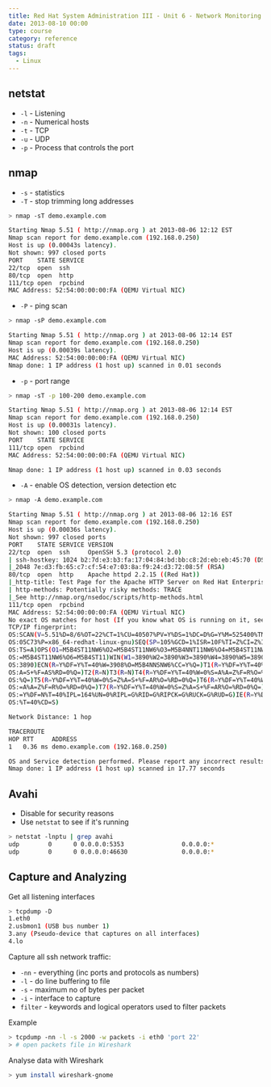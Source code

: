 ```yaml
---
title: Red Hat System Administration III - Unit 6 - Network Monitoring
date: 2013-08-10 00:00
type: course
category: reference
status: draft
tags:
  - Linux
---
```


## netstat

* `-l` - Listening
* `-n` - Numerical hosts
* `-t` - TCP
* `-u` - UDP
* `-p` - Process that controls the port

## nmap

* ```-s``` - statistics
* ```-T``` - stop trimming long addresses

```bash
> nmap -sT demo.example.com

Starting Nmap 5.51 ( http://nmap.org ) at 2013-08-06 12:12 EST
Nmap scan report for demo.example.com (192.168.0.250)
Host is up (0.00043s latency).
Not shown: 997 closed ports
PORT    STATE SERVICE
22/tcp  open  ssh
80/tcp  open  http
111/tcp open  rpcbind
MAC Address: 52:54:00:00:00:FA (QEMU Virtual NIC)
```

* `-P` - ping scan

```bash
> nmap -sP demo.example.com

Starting Nmap 5.51 ( http://nmap.org ) at 2013-08-06 12:14 EST
Nmap scan report for demo.example.com (192.168.0.250)
Host is up (0.00039s latency).
MAC Address: 52:54:00:00:00:FA (QEMU Virtual NIC)
Nmap done: 1 IP address (1 host up) scanned in 0.01 seconds
```

* `-p` - port range

```bash
> nmap -sT -p 100-200 demo.example.com

Starting Nmap 5.51 ( http://nmap.org ) at 2013-08-06 12:14 EST
Nmap scan report for demo.example.com (192.168.0.250)
Host is up (0.00031s latency).
Not shown: 100 closed ports
PORT    STATE SERVICE
111/tcp open  rpcbind
MAC Address: 52:54:00:00:00:FA (QEMU Virtual NIC)

Nmap done: 1 IP address (1 host up) scanned in 0.03 seconds
```

* ```-A``` - enable OS detection, version detection etc

```bash
> nmap -A demo.example.com

Starting Nmap 5.51 ( http://nmap.org ) at 2013-08-06 12:16 EST
Nmap scan report for demo.example.com (192.168.0.250)
Host is up (0.00036s latency).
Not shown: 997 closed ports
PORT    STATE SERVICE VERSION
22/tcp  open  ssh     OpenSSH 5.3 (protocol 2.0)
| ssh-hostkey: 1024 b2:7d:e3:b3:fa:17:04:84:bd:bb:c8:2d:eb:eb:45:70 (DSA)
|_2048 7e:d3:fb:65:c7:cf:54:e7:03:8a:f9:24:d3:72:08:5f (RSA)
80/tcp  open  http    Apache httpd 2.2.15 ((Red Hat))
|_http-title: Test Page for the Apache HTTP Server on Red Hat Enterprise Linux
| http-methods: Potentially risky methods: TRACE
|_See http://nmap.org/nsedoc/scripts/http-methods.html
111/tcp open  rpcbind
MAC Address: 52:54:00:00:00:FA (QEMU Virtual NIC)
No exact OS matches for host (If you know what OS is running on it, see http://nmap.org/submit/ ).
TCP/IP fingerprint:
OS:SCAN(V=5.51%D=8/6%OT=22%CT=1%CU=40507%PV=Y%DS=1%DC=D%G=Y%M=525400%TM=520
OS:05C73%P=x86_64-redhat-linux-gnu)SEQ(SP=105%GCD=1%ISR=10F%TI=Z%CI=Z%II=I%
OS:TS=A)OPS(O1=M5B4ST11NW6%O2=M5B4ST11NW6%O3=M5B4NNT11NW6%O4=M5B4ST11NW6%O5
OS:=M5B4ST11NW6%O6=M5B4ST11)WIN(W1=3890%W2=3890%W3=3890%W4=3890%W5=3890%W6=
OS:3890)ECN(R=Y%DF=Y%T=40%W=3908%O=M5B4NNSNW6%CC=Y%Q=)T1(R=Y%DF=Y%T=40%S=O%
OS:A=S+%F=AS%RD=0%Q=)T2(R=N)T3(R=N)T4(R=Y%DF=Y%T=40%W=0%S=A%A=Z%F=R%O=%RD=0
OS:%Q=)T5(R=Y%DF=Y%T=40%W=0%S=Z%A=S+%F=AR%O=%RD=0%Q=)T6(R=Y%DF=Y%T=40%W=0%S
OS:=A%A=Z%F=R%O=%RD=0%Q=)T7(R=Y%DF=Y%T=40%W=0%S=Z%A=S+%F=AR%O=%RD=0%Q=)U1(R
OS:=Y%DF=N%T=40%IPL=164%UN=0%RIPL=G%RID=G%RIPCK=G%RUCK=G%RUD=G)IE(R=Y%DFI=N
OS:%T=40%CD=S)

Network Distance: 1 hop

TRACEROUTE
HOP RTT     ADDRESS
1   0.36 ms demo.example.com (192.168.0.250)

OS and Service detection performed. Please report any incorrect results at http://nmap.org/submit/ .
Nmap done: 1 IP address (1 host up) scanned in 17.77 seconds
```

## Avahi

* Disable for security reasons
* Use ```netstat``` to see if it's running

```bash
> netstat -lnptu | grep avahi
udp        0      0 0.0.0.0:5353                0.0.0.0:*                               1660/avahi-daemon  
udp        0      0 0.0.0.0:46630               0.0.0.0:*                               1660/avahi-daemon  
```

## Capture and Analyzing

Get all listening interfaces

```bash
> tcpdump -D
1.eth0
2.usbmon1 (USB bus number 1)
3.any (Pseudo-device that captures on all interfaces)
4.lo
```

Capture all ssh network traffic:

* `-nn` - everything (inc ports and protocols as numbers)
* `-l` - do line buffering to file
* `-s` - maximum no of bytes per packet
* `-i` - interface to capture
* `filter` - keywords and logical operators used to filter packets

Example

```bash
> tcpdump -nn -l -s 2000 -w packets -i eth0 'port 22'
> # open packets file in Wireshark
```

Analyse data with Wireshark

```bash
> yum install wireshark-gnome
```
